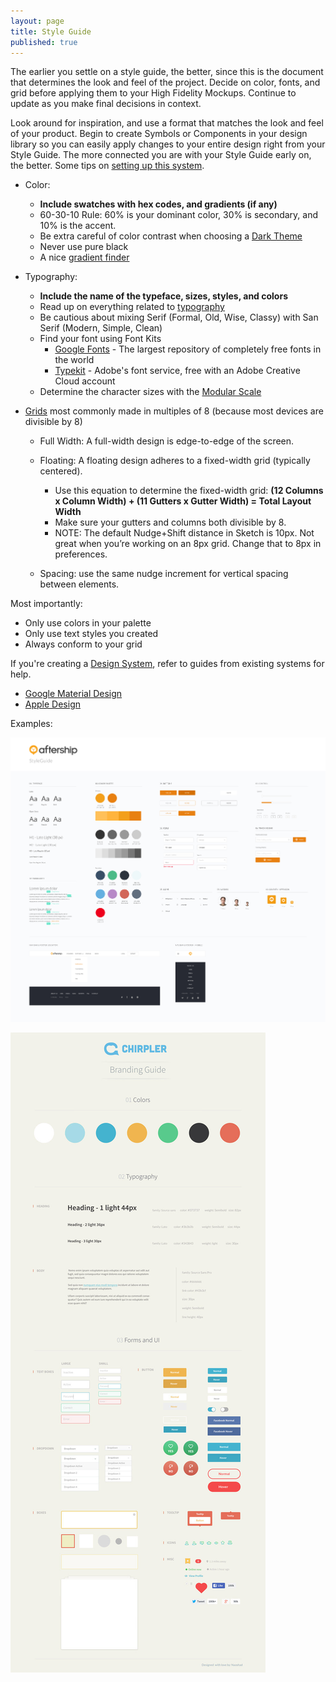 ```yaml
---
layout: page
title: Style Guide
published: true
---
```


The earlier you settle on a style guide, the better, since this is the document that determines the look and feel of the project. Decide on color, fonts, and grid before applying them to your High Fidelity Mockups. Continue to update as you make final decisions in context.

Look around for inspiration, and use a format that matches the look and feel of your product. Begin to create Symbols or Components in your design library so you can easily apply changes to your entire design right from your Style Guide. The more connected you are with your Style Guide early on, the better.
Some tips on [setting up this system](https://medium.com/ux-power-tools/5-things-to-do-before-you-start-your-next-design-file-in-sketch-or-preparing-your-design-mise-en-ff7ea9fe3722).


* Color:
  * **Include swatches with hex codes, and gradients (if any)**
  * 60-30-10 Rule: 60% is your dominant color, 30% is secondary, and 10% is the accent.
  * Be extra careful of color contrast when choosing a [Dark Theme](https://dribbble.com/erikdkennedy/buckets/160688-Dark-themes)
  * Never use pure black
  * A nice [gradient finder](uigradients.com)


* Typography:
  * **Include the name of the typeface, sizes, styles, and colors**
  * Read up on everything related to [typography](https://practicaltypography.com/)
  * Be cautious about mixing Serif (Formal, Old, Wise, Classy) with San Serif (Modern, Simple, Clean)
  * Find your font using Font Kits
    * [Google Fonts](https://fonts.google.com/) - The largest repository of completely free fonts in the world
    * [Typekit](https://typekit.com/) - Adobe's font service, free with an Adobe Creative Cloud account
  * Determine the character sizes with the [Modular Scale](http://www.modularscale.com/)


* [Grids](https://spec.fm/specifics/8-pt-grid) most commonly made in multiples of 8 (because most devices are divisible by 8)
  * Full Width: A full-width design is edge-to-edge of the screen.
  * Floating: A floating design adheres to a fixed-width grid (typically centered).
    * Use this equation to determine the fixed-width grid: **(12 Columns x Column Width) + (11 Gutters x Gutter Width) = Total Layout Width**
    * Make sure your gutters and columns both divisible by 8.
    * NOTE: The default Nudge+Shift distance in Sketch is 10px. Not great when you’re working on an 8px grid. Change that to 8px in preferences.

  * Spacing: use the same nudge increment for vertical spacing between elements.


Most importantly:
  * Only use colors in your palette
  * Only use text styles you created
  * Always conform to your grid

If you're creating a [Design System](https://blog.prototypr.io/design-system-ac88c6740f53), refer to guides from existing systems for help.
  * [Google Material Design](https://material.io)
  * [Apple Design](https://developer.apple.com/design/resources/)


Examples:

![](img/styleguide_aftership.jpg)

![](img/styleguide_chirpler.jpg)
